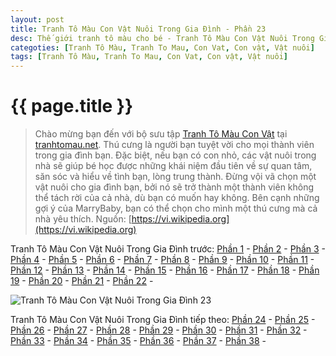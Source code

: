 ```yaml
---
layout: post
title: Tranh Tô Màu Con Vật Nuôi Trong Gia Đình - Phần 23
desc: Thế giới tranh tô màu cho bé - Tranh Tô Màu Con Vật Nuôi Trong Gia Đình - Phần 23
categoties: [Tranh Tô Màu, Tranh To Mau, Con Vat, Con vật, Vật nuôi]
tags: [Tranh Tô Màu, Tranh To Mau, Con Vat, Con vật, Vật nuôi]
---
```

{{ page.title }}
================
> Chào mừng bạn đến với bộ sưu tập [Tranh Tô Màu Con Vật](http://tranhtomau.net/) tại [tranhtomau.net](http://tranhtomau.net/). Thú cưng là người bạn tuyệt vời cho mọi thành viên trong gia đình bạn. Đặc biệt, nếu bạn có con nhỏ, các vật nuôi trong nhà sẽ giúp bé học được những khái niệm đầu tiên về sự quan tâm, săn sóc và hiểu về tình bạn, lòng trung thành. Đừng vội vã chọn một vật nuôi cho gia đình bạn, bởi nó sẽ trở thành một thành viên không thể tách rời của cả nhà, dù bạn có muốn hay không. Bên cạnh những gợi ý của MarryBaby, bạn có thể chọn cho mình một thú cưng mà cả nhà yêu thích. Nguồn: [https://vi.wikipedia.org](https://vi.wikipedia.org)

Tranh Tô Màu Con Vật Nuôi Trong Gia Đình trước: [Phần 1](http://tranhtomau.net/2018/01/25/Tranh-To-Mau-Con-Vat-Nuoi-Trong-Gia-Dinh-phan-1.html) - [Phần 2](http://tranhtomau.net/2018/01/25/Tranh-To-Mau-Con-Vat-Nuoi-Trong-Gia-Dinh-phan-2.html) - [Phần 3](http://tranhtomau.net/2018/01/25/Tranh-To-Mau-Con-Vat-Nuoi-Trong-Gia-Dinh-phan-3.html) - [Phần 4](http://tranhtomau.net/2018/01/25/Tranh-To-Mau-Con-Vat-Nuoi-Trong-Gia-Dinh-phan-4.html) - [Phần 5](http://tranhtomau.net/2018/01/25/Tranh-To-Mau-Con-Vat-Nuoi-Trong-Gia-Dinh-phan-5.html) - [Phần 6](http://tranhtomau.net/2018/01/25/Tranh-To-Mau-Con-Vat-Nuoi-Trong-Gia-Dinh-phan-6.html) - [Phần 7](http://tranhtomau.net/2018/01/25/Tranh-To-Mau-Con-Vat-Nuoi-Trong-Gia-Dinh-phan-7.html) - [Phần 8](http://tranhtomau.net/2018/01/25/Tranh-To-Mau-Con-Vat-Nuoi-Trong-Gia-Dinh-phan-8.html) - [Phần 9](http://tranhtomau.net/2018/01/25/Tranh-To-Mau-Con-Vat-Nuoi-Trong-Gia-Dinh-phan-9.html) - [Phần 10](http://tranhtomau.net/2018/01/25/Tranh-To-Mau-Con-Vat-Nuoi-Trong-Gia-Dinh-phan-10.html) - [Phần 11](http://tranhtomau.net/2018/01/25/Tranh-To-Mau-Con-Vat-Nuoi-Trong-Gia-Dinh-phan-11.html) - [Phần 12](http://tranhtomau.net/2018/01/25/Tranh-To-Mau-Con-Vat-Nuoi-Trong-Gia-Dinh-phan-12.html) - [Phần 13](http://tranhtomau.net/2018/01/25/Tranh-To-Mau-Con-Vat-Nuoi-Trong-Gia-Dinh-phan-13.html) - [Phần 14](http://tranhtomau.net/2018/01/25/Tranh-To-Mau-Con-Vat-Nuoi-Trong-Gia-Dinh-phan-14.html) - [Phần 15](http://tranhtomau.net/2018/01/25/Tranh-To-Mau-Con-Vat-Nuoi-Trong-Gia-Dinh-phan-15.html) - [Phần 16](http://tranhtomau.net/2018/01/25/Tranh-To-Mau-Con-Vat-Nuoi-Trong-Gia-Dinh-phan-16.html) - [Phần 17](http://tranhtomau.net/2018/01/25/Tranh-To-Mau-Con-Vat-Nuoi-Trong-Gia-Dinh-phan-17.html) - [Phần 18](http://tranhtomau.net/2018/01/25/Tranh-To-Mau-Con-Vat-Nuoi-Trong-Gia-Dinh-phan-18.html) - [Phần 19](http://tranhtomau.net/2018/01/25/Tranh-To-Mau-Con-Vat-Nuoi-Trong-Gia-Dinh-phan-19.html) - [Phần 20](http://tranhtomau.net/2018/01/25/Tranh-To-Mau-Con-Vat-Nuoi-Trong-Gia-Dinh-phan-20.html) - [Phần 21](http://tranhtomau.net/2018/01/25/Tranh-To-Mau-Con-Vat-Nuoi-Trong-Gia-Dinh-phan-21.html) - [Phần 22](http://tranhtomau.net/2018/01/25/Tranh-To-Mau-Con-Vat-Nuoi-Trong-Gia-Dinh-phan-22.html) - 

<script async src="//pagead2.googlesyndication.com/pagead/js/adsbygoogle.js"></script><!-- TextAds-Responsive --><ins class="adsbygoogle" style="display:block" data-ad-client="ca-pub-6753140515841889" data-ad-slot="9811874670" data-ad-format="auto"></ins><script> (adsbygoogle = window.adsbygoogle || []).push({}); </script>

![Tranh Tô Màu Con Vật Nuôi Trong Gia Đình 23](http://tranhtomau.net/img1/Tranh-To-Mau-Con-Vat-Nuoi-Trong-Gia-Dinh%20(23).jpg "Tranh Tô Màu Con Vật Nuôi Trong Gia Đình 23")

<script async src="//pagead2.googlesyndication.com/pagead/js/adsbygoogle.js"></script><!-- TextAds-Responsive --><ins class="adsbygoogle" style="display:block" data-ad-client="ca-pub-6753140515841889" data-ad-slot="9811874670" data-ad-format="auto"></ins><script> (adsbygoogle = window.adsbygoogle || []).push({}); </script>

Tranh Tô Màu Con Vật Nuôi Trong Gia Đình tiếp theo: [Phần 24](http://tranhtomau.net/2018/01/25/Tranh-To-Mau-Con-Vat-Nuoi-Trong-Gia-Dinh-phan-24.html) - [Phần 25](http://tranhtomau.net/2018/01/25/Tranh-To-Mau-Con-Vat-Nuoi-Trong-Gia-Dinh-phan-25.html) - [Phần 26](http://tranhtomau.net/2018/01/25/Tranh-To-Mau-Con-Vat-Nuoi-Trong-Gia-Dinh-phan-26.html) - [Phần 27](http://tranhtomau.net/2018/01/25/Tranh-To-Mau-Con-Vat-Nuoi-Trong-Gia-Dinh-phan-27.html) - [Phần 28](http://tranhtomau.net/2018/01/25/Tranh-To-Mau-Con-Vat-Nuoi-Trong-Gia-Dinh-phan-28.html) - [Phần 29](http://tranhtomau.net/2018/01/25/Tranh-To-Mau-Con-Vat-Nuoi-Trong-Gia-Dinh-phan-29.html) - [Phần 30](http://tranhtomau.net/2018/01/25/Tranh-To-Mau-Con-Vat-Nuoi-Trong-Gia-Dinh-phan-30.html) - [Phần 31](http://tranhtomau.net/2018/01/25/Tranh-To-Mau-Con-Vat-Nuoi-Trong-Gia-Dinh-phan-31.html) - [Phần 32](http://tranhtomau.net/2018/01/25/Tranh-To-Mau-Con-Vat-Nuoi-Trong-Gia-Dinh-phan-32.html) - [Phần 33](http://tranhtomau.net/2018/01/25/Tranh-To-Mau-Con-Vat-Nuoi-Trong-Gia-Dinh-phan-33.html) - [Phần 34](http://tranhtomau.net/2018/01/25/Tranh-To-Mau-Con-Vat-Nuoi-Trong-Gia-Dinh-phan-34.html) - [Phần 35](http://tranhtomau.net/2018/01/25/Tranh-To-Mau-Con-Vat-Nuoi-Trong-Gia-Dinh-phan-35.html) - [Phần 36](http://tranhtomau.net/2018/01/25/Tranh-To-Mau-Con-Vat-Nuoi-Trong-Gia-Dinh-phan-36.html) - [Phần 37](http://tranhtomau.net/2018/01/25/Tranh-To-Mau-Con-Vat-Nuoi-Trong-Gia-Dinh-phan-37.html) - [Phần 38](http://tranhtomau.net/2018/01/25/Tranh-To-Mau-Con-Vat-Nuoi-Trong-Gia-Dinh-phan-38.html) - 

